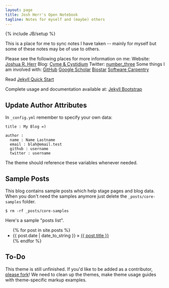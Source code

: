 ```yaml
---
layout: page
title: Josh Herr's Open Notebook
tagline: Notes for myself and (maybe) others
---
```

{% include JB/setup %}

This is a place for me to sync notes I have taken -- mainly for myself but some of these notes may be of use to others.  

Please see the following places for more information on me:
Website: [Joshua R. Herr](http://joshuaherr.com)
Blog: [Cyme & Cystidium](http://cymeandcystidium.com)
Twitter: [number_three](https://twitter.com/number_three)
Some things I am involved with:
  [GitHub](https://github.com/jrherr)
  [Google Scholar](http://scholar.google.com/citations?user=ZDnMer4AAAAJ&hl=en)
  [Biostar](http://www.biostars.org/u/1704/)
  [Software Carpentry](http://software-carpentry.org/pages/team.html)

Read [Jekyll Quick Start](http://jekyllbootstrap.com/usage/jekyll-quick-start.html)

Complete usage and documentation available at: [Jekyll Bootstrap](http://jekyllbootstrap.com)

## Update Author Attributes

In `_config.yml` remember to specify your own data:
    
    title : My Blog =)
    
    author :
      name : Name Lastname
      email : blah@email.test
      github : username
      twitter : username

The theme should reference these variables whenever needed.
    
## Sample Posts

This blog contains sample posts which help stage pages and blog data.
When you don't need the samples anymore just delete the `_posts/core-samples` folder.

    $ rm -rf _posts/core-samples

Here's a sample "posts list".

<ul class="posts">
  {% for post in site.posts %}
    <li><span>{{ post.date | date_to_string }}</span> &raquo; <a href="{{ BASE_PATH }}{{ post.url }}">{{ post.title }}</a></li>
  {% endfor %}
</ul>

## To-Do

This theme is still unfinished. If you'd like to be added as a contributor, [please fork](http://github.com/plusjade/jekyll-bootstrap)!
We need to clean up the themes, make theme usage guides with theme-specific markup examples.


